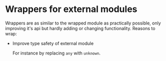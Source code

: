 # Wrappers for external modules

Wrappers are as similar to the wrapped module as practically possible, only
improving it's api but hardly adding or changing functionality. Reasons to wrap:

-   Improve type safety of external module

    For instance by replacing `any` with `unknown`.
